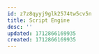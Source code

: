 ```yaml
---
id: z7z8qyyj9glk2574tw5cv5n
title: Script Engine
desc: ''
updated: 1712866169935
created: 1712866169935
---
```


